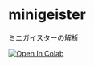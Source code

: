 # minigeister
ミニガイスターの解析

<a href="[https://colab.research.google.com/github/Kewton/kewton.blog.colab/blob/master/JupyterDash.ipynb](https://colab.research.google.com/github/u-tokyo-gps-tanaka-lab/minigeister/blob/main/minigiester_4x4_all.ipynb)https://colab.research.google.com/github/u-tokyo-gps-tanaka-lab/minigeister/blob/main/minigiester_4x4_all.ipynb">
<img src="https://colab.research.google.com/assets/colab-badge.svg" alt="Open In Colab">
</a>
